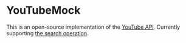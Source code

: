 # YouTubeMock

This is an open-source implementation of the [YouTube API](https://developers.google.com/youtube/v3/docs). Currently supporting [the search operation](https://developers.google.com/youtube/v3/docs/search/list).